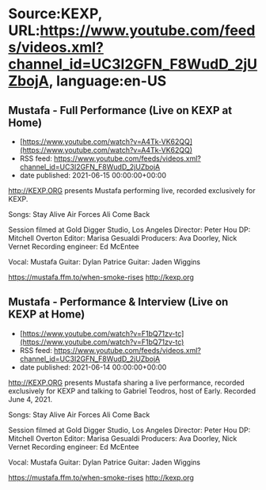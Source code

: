 # Source:KEXP, URL:https://www.youtube.com/feeds/videos.xml?channel_id=UC3I2GFN_F8WudD_2jUZbojA, language:en-US

## Mustafa - Full Performance (Live on KEXP at Home)
 - [https://www.youtube.com/watch?v=A4Tk-VK62QQ](https://www.youtube.com/watch?v=A4Tk-VK62QQ)
 - RSS feed: https://www.youtube.com/feeds/videos.xml?channel_id=UC3I2GFN_F8WudD_2jUZbojA
 - date published: 2021-06-15 00:00:00+00:00

http://KEXP.ORG presents Mustafa performing live, recorded exclusively for KEXP.

Songs:
Stay Alive
Air Forces
Ali
Come Back

Session filmed at Gold Digger Studio, Los Angeles
Director: Peter Hou
DP: Mitchell Overton
Editor: Marisa Gesualdi
Producers: Ava Doorley, Nick Vernet 
Recording engineer: Ed McEntee

Vocal: Mustafa
Guitar: Dylan Patrice
Guitar: Jaden Wiggins

https://mustafa.ffm.to/when-smoke-rises
http://kexp.org

## Mustafa - Performance & Interview (Live on KEXP at Home)
 - [https://www.youtube.com/watch?v=F1bQ71zv-tc](https://www.youtube.com/watch?v=F1bQ71zv-tc)
 - RSS feed: https://www.youtube.com/feeds/videos.xml?channel_id=UC3I2GFN_F8WudD_2jUZbojA
 - date published: 2021-06-14 00:00:00+00:00

http://KEXP.ORG presents Mustafa sharing a live performance, recorded exclusively for KEXP and talking to Gabriel Teodros, host of Early. Recorded June 4, 2021.

Songs:
Stay Alive
Air Forces
Ali
Come Back

Session filmed at Gold Digger Studio, Los Angeles
Director: Peter Hou
DP: Mitchell Overton
Editor: Marisa Gesualdi
Producers: Ava Doorley, Nick Vernet 
Recording engineer: Ed McEntee

Vocal: Mustafa
Guitar: Dylan Patrice
Guitar: Jaden Wiggins

https://mustafa.ffm.to/when-smoke-rises
http://kexp.org

